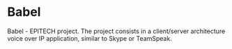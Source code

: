 # Babel
Babel - EPITECH project. The project consists in a client/server architecture voice over IP application, similar to Skype or TeamSpeak.
